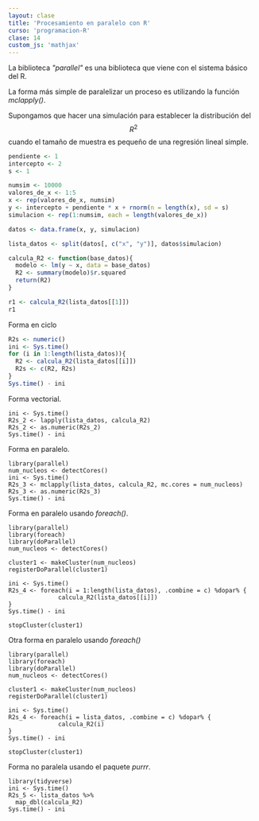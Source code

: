 ```yaml
---
layout: clase
title: 'Procesamiento en paralelo con R'
curso: 'programacion-R'
clase: 14
custom_js: 'mathjax'
---
```



La biblioteca *"parallel"* es una biblioteca que viene con el sistema básico
del R.


La forma más simple de paralelizar un proceso es utilizando la función
*mclapply()*.

Supongamos que hacer una simulación para establecer la distribución del $$R^2$$
cuando el tamaño de muestra es pequeño de una regresión lineal simple.


```r
pendiente <- 1
intercepto <- 2
s <- 1

numsim <- 10000
valores_de_x <- 1:5
x <- rep(valores_de_x, numsim)
y <- intercepto + pendiente * x + rnorm(n = length(x), sd = s)
simulacion <- rep(1:numsim, each = length(valores_de_x))

datos <- data.frame(x, y, simulacion)
```

```r
lista_datos <- split(datos[, c("x", "y")], datos$simulacion)
```

```r
calcula_R2 <- function(base_datos){
  modelo <- lm(y ~ x, data = base_datos)
  R2 <- summary(modelo)$r.squared
  return(R2)
}
```

```r
r1 <- calcula_R2(lista_datos[[1]])
r1
```

Forma en ciclo

```r
R2s <- numeric()
ini <- Sys.time()
for (i in 1:length(lista_datos)){
  R2 <- calcula_R2(lista_datos[[i]])
  R2s <- c(R2, R2s)
}
Sys.time() - ini
```

Forma vectorial.

```{r}
ini <- Sys.time()
R2s_2 <- lapply(lista_datos, calcula_R2)
R2s_2 <- as.numeric(R2s_2)
Sys.time() - ini
```

Forma en paralelo.

```{r}
library(parallel)
num_nucleos <- detectCores()
ini <- Sys.time()
R2s_3 <- mclapply(lista_datos, calcula_R2, mc.cores = num_nucleos)
R2s_3 <- as.numeric(R2s_3)
Sys.time() - ini
```

Forma en paralelo usando *foreach()*.

```{r}
library(parallel)
library(foreach)
library(doParallel)
num_nucleos <- detectCores()

cluster1 <- makeCluster(num_nucleos)
registerDoParallel(cluster1)

ini <- Sys.time()
R2s_4 <- foreach(i = 1:length(lista_datos), .combine = c) %dopar% {
              calcula_R2(lista_datos[[i]])
}
Sys.time() - ini

stopCluster(cluster1)
```

Otra forma en paralelo usando *foreach()*

```{r}
library(parallel)
library(foreach)
library(doParallel)
num_nucleos <- detectCores()

cluster1 <- makeCluster(num_nucleos)
registerDoParallel(cluster1)

ini <- Sys.time()
R2s_4 <- foreach(i = lista_datos, .combine = c) %dopar% {
              calcula_R2(i)
}
Sys.time() - ini

stopCluster(cluster1)
```

Forma no paralela usando el paquete *purrr*.

```{r}
library(tidyverse)
ini <- Sys.time()
R2s_5 <- lista_datos %>%
  map_dbl(calcula_R2)
Sys.time() - ini
```
